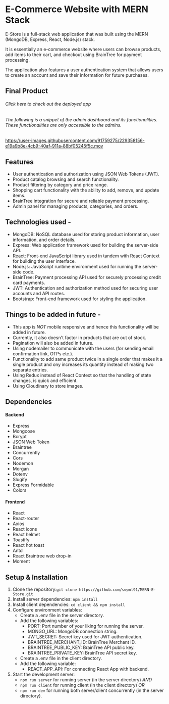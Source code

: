 # E-Commerce Website with MERN Stack

E-Store is a full-stack web application that was built using the MERN (MongoDB, Express, React, Node.js) stack.

It is essentially an e-commerce website where users can browse products, add items to their cart, and checkout using BrainTree for payment processing.

The application also features a user authentication system that allows users to create an account and save their information for future purchases.

## Final Product

###### Click here to check out the deployed app

###### The following is a snippet of the admin dashboard and its functionalities. These functionalities are only accessible to the admins.


https://user-images.githubusercontent.com/91759275/229358156-e19a9b8e-4cb9-40af-911a-88bf05245f5c.mov


## Features

- User authentication and authorization using JSON Web Tokens (JWT).
- Product catalog browsing and search functionality.
- Product filtering by category and price range.
- Shopping cart functionality with the ability to add, remove, and update items.
- BrainTree integration for secure and reliable payment processing.
- Admin panel for managing products, categories, and orders.

## Technologies used -

- MongoDB: NoSQL database used for storing product information, user information, and order details.
- Express: Web application framework used for building the server-side API.
- React: Front-end JavaScript library used in tandem with React Context for building the user interface.
- Node.js: JavaScript runtime environment used for running the server-side code.
- BrainTree: Payment processing API used for securely processing credit card payments.
- JWT: Authentication and authorization method used for securing user accounts and API routes.
- Bootstrap: Front-end framework used for styling the application.

## Things to be added in future -

- This app is _NOT_ mobile responsive and hence this functionality will be added in future.
- Currently, it also doesn't factor in products that are out of stock.
- Pagination will also be added in future.
- Using nodemailer to communicate with the users (for sending email confirmation link, OTPs etc.).
- Functionality to add same product twice in a single order that makes it a single product and ony increases its quantity instead of making two separate entries.
- Using Redux instead of React Context so that the handling of state changes, is quick and efficient.
- Using Cloudinary to store images.

## Dependencies

#### Backend

- Express
- Mongoose
- Bcrypt
- JSON Web Token
- Braintree
- Concurrently
- Cors
- Nodemon
- Morgan
- Dotenv
- Slugify
- Express Formidable
- Colors

#### Frontend

- React
- React-router
- Axios
- React icons
- React helmet
- Toastify
- React hot toast
- Antd
- React Braintree web drop-in
- Moment

## Setup & Installation

1. Clone the repository:`git clone https://github.com/swpnl91/MERN-E-Store.git`
2. Install server dependencies: `npm install`
3. Install client dependencies: `cd client && npm install`
4. Configure environment variables:
   - Create a .env file in the server directory.
   - Add the following variables:
     - PORT: Port number of your liking for running the server.
     - MONGO_URL: MongoDB connection string.
     - JWT_SECRET: Secret key used for JWT authentication.
     - BRAINTREE_MERCHANT_ID: BrainTree Merchant ID.
     - BRAINTREE_PUBLIC_KEY: BrainTree API public key.
     - BRAINTREE_PRIVATE_KEY: BrainTree API secret key.
   - Create a .env file in the client directory.
   - Add the following variable:
     - REACT_APP_API: For connecting React App with backend.
5. Start the development server:
   - `npm run server` for running server (in the server directory) _AND_
   - `npm run client` for running client (in the client directory) _OR_
   - `npm run dev` for running both server/client concurrently (in the server directory).
